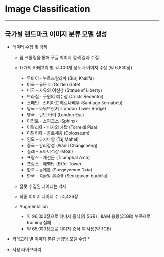 # Image Classification

---
## 국가별 랜드마크 이미지 분류 모델 생성
- 데이터 수집 및 정제
    * 웹 크롤링을 통해 구글 이미지 검색 결과 수집
    * 17개의 카테고리 별 각 400개 정도의 이미지 수집 (약 6,800장)
        + 두바이 - 부르즈할리파 (Burj Khalifa)
        + 미국 - 금문교 (Golden Gate)
        + 미국 - 자유의 여신상 (Statue of Liberty)
        + 브라질 - 구원의 예수상 (Cristo Redentor)
        + 스페인 - 산티아고 베르나베우 (Santiago Bernabéu)
        + 영국 - 타워브릿지 (London Tower Bridge)
        + 영국 - 런던 아이 (London Eye)
        + 이집트 - 스핑크스 (Sphinx)
        + 이탈리아 - 피사의 사탑 (Torre di Pisa)
        + 이탈리아 - 콜로세움 (Colosseum)
        + 인도 - 타지마할 (Taj Mahal)
        + 중국 - 만리장성 (Wànlĭ Chángchéng)
        + 칠레 - 모아이석상 (Moai)
        + 프랑스 - 개선문 (Triumphal Arch)
        + 프랑스 - 에펠탑 (Eiffel Tower)
        + 한국 - 숭례문 (Sungnyemun Gate)
        + 한국 - 석굴암 본존불 (Seokguram buddha)
    * 잘못 수집된 데이터는 삭제
    * 최종 이미지 데이터 수 : 4,426장

    * Augmentation
        + 약 96,000장으로 이미지 증식(약 5GB) : RAM 용량(35GB) 부족으로 training 실패
        + 약 65,000장으로 이미지 증식 후 사용(약 3GB)
        
- 카테고리 별 이미지 분류 신경망 모델 수립
   * 
   
- 사용 라이브러리

